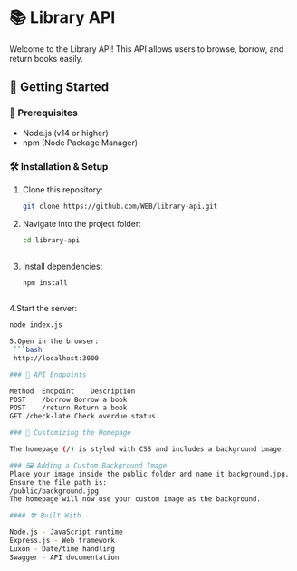 # 📚 Library API

Welcome to the Library API! This API allows users to browse, borrow, and return books easily.

## 🚀 Getting Started

### 📌 Prerequisites
- Node.js (v14 or higher)
- npm (Node Package Manager)

### 🛠 Installation & Setup
1. Clone this repository:
   ```bash
   git clone https://github.com/WEB/library-api.git

2. Navigate into the project folder:
   ```bash
   cd library-api
  
3. Install dependencies:
   ```bash
   npm install
  
4.Start the server:
  ```bash
  node index.js
  
5.Open in the browser:
   ```bash
   http://localhost:3000

### 📄 API Endpoints

Method	Endpoint	Description
POST	/borrow	Borrow a book
POST	/return	Return a book
GET	/check-late	Check overdue status

### 🎨 Customizing the Homepage

The homepage (/) is styled with CSS and includes a background image.

### 🖼 Adding a Custom Background Image
Place your image inside the public folder and name it background.jpg.
Ensure the file path is:
/public/background.jpg
The homepage will now use your custom image as the background.

#### 🛠 Built With

Node.js - JavaScript runtime
Express.js - Web framework
Luxon - Date/time handling
Swagger - API documentation
